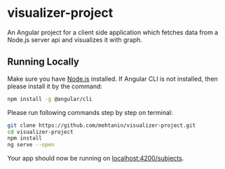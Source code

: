 # visualizer-project
An Angular project for a client side application which fetches data from a Node.js server api and visualizes it with graph.

## Running Locally

Make sure you have [Node.js](http://nodejs.org/) installed. If Angular CLI is not installed, then please install it by the command: 

```sh
npm install -g @angular/cli
```

Please run following commands step by step on terminal:

```sh
git clone https://github.com/mehtanin/visualizer-project.git
cd visualizer-project
npm install
ng serve --open
```

Your app should now be running on [localhost:4200/subjects](http://localhost:4200/subjects).
